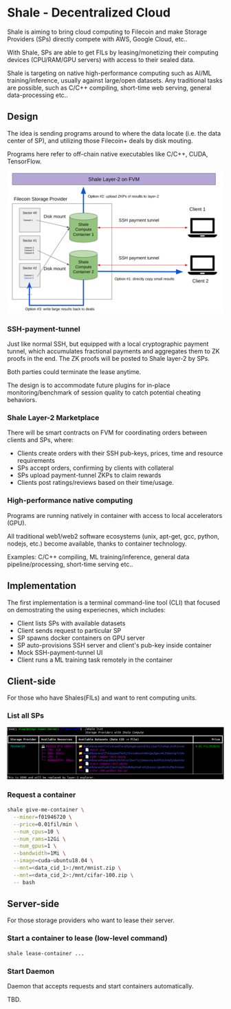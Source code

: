# Shale - Decentralized Cloud

Shale is aiming to bring cloud computing to Filecoin and make Storage Providers (SPs) directly compete with AWS, Google Cloud, etc..

With Shale, SPs are able to get FILs by leasing/monetizing their computing devices (CPU/RAM/GPU servers) with access to their sealed data.

Shale is targeting on native high-performance computing such as AI/ML training/inference, usually against large/open datasets. Any traditional tasks are possible, such as C/C++ compiling, short-time web serving, general data-processing etc..

## Design

The idea is sending programs around to where the data locate (i.e. the data center of SP), and utilizing those Filecoin+ deals by disk mouting.

Programs here refer to off-chain native executables like C/C++, CUDA, TensorFlow.

![architecture](doc/shale_architecture.png)

### SSH-payment-tunnel

Just like normal SSH, but equipped with a local cryptographic payment tunnel, which accumulates fractional payments and aggregates them to ZK proofs in the end.
The ZK proofs will be posted to Shale layer-2 by SPs.

Both parties could terminate the lease anytime.

The design is to accommodate future plugins for in-place monitoring/benchmark of session quality to catch potential cheating behaviors.

### Shale Layer-2 Marketplace

There will be smart contracts on FVM for coordinating orders between clients and SPs, where:

* Clients create orders with their SSH pub-keys, prices, time and resource requirements
* SPs accept orders, confirming by clients with collateral
* SPs upload payment-tunnel ZKPs to claim rewards
* Clients post ratings/reviews based on their time/usage.

### High-performance native computing

Programs are running natively in container with access to local accelerators (GPU).

All traditional web1/web2 software ecosystems (unix, apt-get, gcc, python, nodejs, etc.) become available, thanks to container technology.

Examples: C/C++ compiling, ML training/inference, general data pipeline/processing, short-time serving etc.. 

## Implementation

The first implementation is a terminal command-line tool (CLI) that focused on demostrating the using experiecnes, which includes:

* Client lists SPs with available datasets 
* Client sends request to particular SP
* SP spawns docker containers on GPU server
* SP auto-provisions SSH server and client's pub-key inside container
* Mock SSH-payment-tunnel UI
* Client runs a ML training task remotely in the container

## Client-side

For those who have Shales(FILs) and want to rent computing units.

### List all SPs

![screenshot_1](doc/screenshot_1.png)

### Request a container
```bash
shale give-me-container \
  --miner=f01946720 \
  --price=0.01fil/min \
  --num_cpus=10 \
  --num_rams=12Gi \
  --num_gpus=1 \
  --bandwidth=1Mi \
  --image=cuda-ubuntu18.04 \
  --mnt=<data_cid_1>:/mnt/mnist.zip \
  --mnt=<data_cid_2>:/mnt/cifar-100.zip \
  -- bash
```

## Server-side

For those storage providers who want to lease their server.

### Start a container to lease (low-level command)

```bash
shale lease-container ...
```

### Start Daemon

Daemon that accepts requests and start containers automatically.

TBD.
